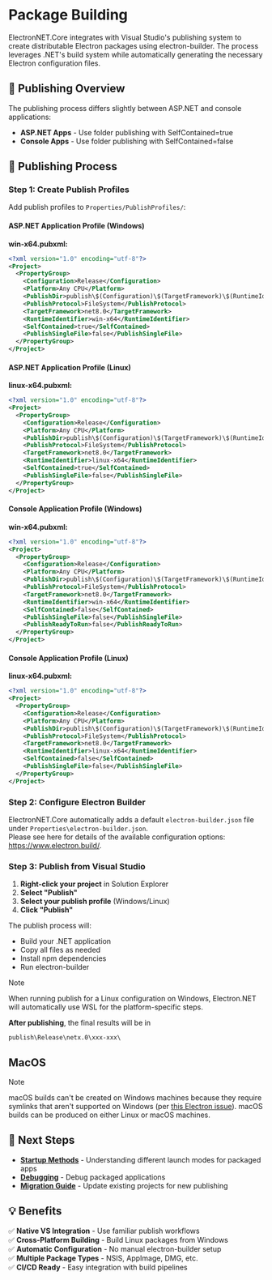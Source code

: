 # Package Building

ElectronNET.Core integrates with Visual Studio's publishing system to create distributable Electron packages using electron-builder. The process leverages .NET's build system while automatically generating the necessary Electron configuration files.

## 🎯 Publishing Overview

The publishing process differs slightly between ASP.NET and console applications:

- **ASP.NET Apps** - Use folder publishing with SelfContained=true
- **Console Apps** - Use folder publishing with SelfContained=false


## 🚀 Publishing Process

### Step 1: Create Publish Profiles

Add publish profiles to `Properties/PublishProfiles/`:

#### ASP.NET Application Profile (Windows)

**win-x64.pubxml:**

```xml
<?xml version="1.0" encoding="utf-8"?>
<Project>
  <PropertyGroup>
    <Configuration>Release</Configuration>
    <Platform>Any CPU</Platform>
    <PublishDir>publish\$(Configuration)\$(TargetFramework)\$(RuntimeIdentifier)\</PublishDir>
    <PublishProtocol>FileSystem</PublishProtocol>
    <TargetFramework>net8.0</TargetFramework>
    <RuntimeIdentifier>win-x64</RuntimeIdentifier>
    <SelfContained>true</SelfContained>
    <PublishSingleFile>false</PublishSingleFile>
  </PropertyGroup>
</Project>
```

#### ASP.NET Application Profile (Linux)

**linux-x64.pubxml:**

```xml
<?xml version="1.0" encoding="utf-8"?>
<Project>
  <PropertyGroup>
    <Configuration>Release</Configuration>
    <Platform>Any CPU</Platform>
    <PublishDir>publish\$(Configuration)\$(TargetFramework)\$(RuntimeIdentifier)\</PublishDir>
    <PublishProtocol>FileSystem</PublishProtocol>
    <TargetFramework>net8.0</TargetFramework>
    <RuntimeIdentifier>linux-x64</RuntimeIdentifier>
    <SelfContained>true</SelfContained>
    <PublishSingleFile>false</PublishSingleFile>
  </PropertyGroup>
</Project>
```

#### Console Application Profile (Windows)

**win-x64.pubxml:**

```xml
<?xml version="1.0" encoding="utf-8"?>
<Project>
  <PropertyGroup>
    <Configuration>Release</Configuration>
    <Platform>Any CPU</Platform>
    <PublishDir>publish\$(Configuration)\$(TargetFramework)\$(RuntimeIdentifier)\</PublishDir>
    <PublishProtocol>FileSystem</PublishProtocol>
    <TargetFramework>net8.0</TargetFramework>
    <RuntimeIdentifier>win-x64</RuntimeIdentifier>
    <SelfContained>false</SelfContained>
    <PublishSingleFile>false</PublishSingleFile>
    <PublishReadyToRun>false</PublishReadyToRun>
  </PropertyGroup>
</Project>
```

#### Console Application Profile (Linux)

**linux-x64.pubxml:**

```xml
<?xml version="1.0" encoding="utf-8"?>
<Project>
  <PropertyGroup>
    <Configuration>Release</Configuration>
    <Platform>Any CPU</Platform>
    <PublishDir>publish\$(Configuration)\$(TargetFramework)\$(RuntimeIdentifier)\</PublishDir>
    <PublishProtocol>FileSystem</PublishProtocol>
    <TargetFramework>net8.0</TargetFramework>
    <RuntimeIdentifier>linux-x64</RuntimeIdentifier>
    <SelfContained>false</SelfContained>
    <PublishSingleFile>false</PublishSingleFile>
  </PropertyGroup>
</Project>
```

### Step 2: Configure Electron Builder

ElectronNET.Core automatically adds a default `electron-builder.json` file under `Properties\electron-builder.json`.  
Please see here for details of the available configuration options: https://www.electron.build/.


### Step 3: Publish from Visual Studio

1. **Right-click your project** in Solution Explorer
2. **Select "Publish"**
4. **Select your publish profile** (Windows/Linux)
5. **Click "Publish"**

The publish process will:
- Build your .NET application
- Copy all files as needed
- Install npm dependencies
- Run electron-builder

> [!NOTE]  
> When running publish for a Linux configuration on Windows, Electron.NET will automatically use WSL for the platform-specific steps.

**After publishing**, the final results will be in 

`publish\Release\netx.0\xxx-xxx\`


## MacOS

> [!NOTE]
> macOS builds can't be created on Windows machines because they require symlinks that aren't supported on Windows (per [this Electron issue](https://github.com/electron-userland/electron-packager/issues/71)). macOS builds can be produced on either Linux or macOS machines.


## 🚀 Next Steps

- **[Startup Methods](Startup-Methods.md)** - Understanding different launch modes for packaged apps
- **[Debugging](Debugging.md)** - Debug packaged applications
- **[Migration Guide](../Core/Migration-Guide.md)** - Update existing projects for new publishing

## 💡 Benefits

✅ **Native VS Integration** - Use familiar publish workflows  
✅ **Cross-Platform Building** - Build Linux packages from Windows  
✅ **Automatic Configuration** - No manual electron-builder setup  
✅ **Multiple Package Types** - NSIS, AppImage, DMG, etc.  
✅ **CI/CD Ready** - Easy integration with build pipelines  
